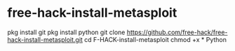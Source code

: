 # free-hack-install-metasploit
pkg install git 
pkg install python 
git clone https://github.com/free-hack/free-hack-install-metasploit.git
cd F-HACK-install-metasploit
chmod +x *
Python 
